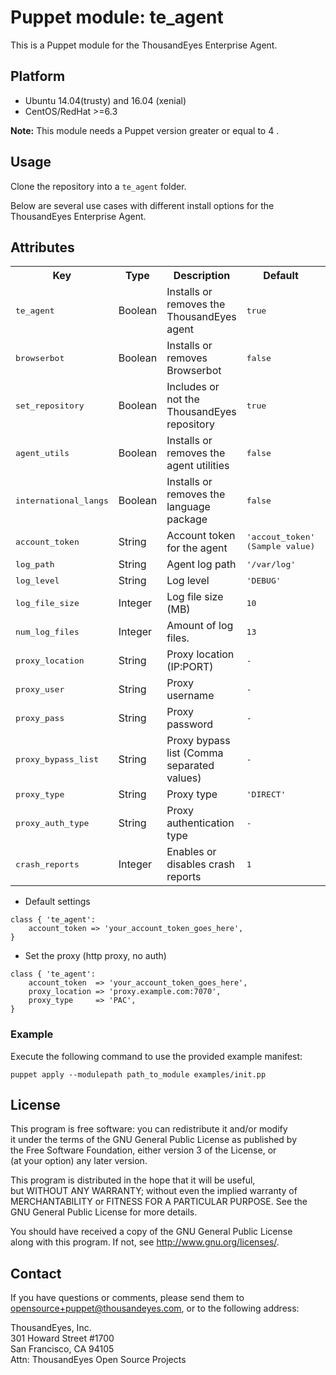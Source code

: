 # Puppet module: te_agent

This is a Puppet module for the ThousandEyes Enterprise Agent.  


Platform
--------
- Ubuntu 14.04(trusty) and 16.04 (xenial)
- CentOS/RedHat >=6.3

**Note:** This module needs a Puppet version greater or equal to 4 .

## Usage
Clone the repository into a `te_agent` folder.

Below are several use cases with different install options for the  
ThousandEyes Enterprise Agent.

Attributes
----------
<table>
  <tr>
    <th>Key</th>
    <th>Type</th>
    <th>Description</th>
    <th>Default</th>
    <th>Possible values</th>
  </tr>
  <tr>
    <td><tt>te_agent</tt></td>
    <td>Boolean</td>
    <td>Installs or removes the ThousandEyes agent</td>
    <td><tt>true</tt></td>
  </tr>
  <tr>
    <td><tt>browserbot</tt></td>
    <td>Boolean</td>
    <td>Installs or removes Browserbot</td>
    <td><tt>false</tt></td>
  </tr>
  <tr>
    <td><tt>set_repository</tt></td>
    <td>Boolean</td>
    <td>Includes or not the ThousandEyes repository</td>
    <td><tt>true</tt></td>
  </tr>
  <tr>
    <td><tt>agent_utils</tt></td>
    <td>Boolean</td>
    <td>Installs or removes the agent utilities</td>
    <td><tt>false</tt></td>
  </tr>
  <tr>
    <td><tt>international_langs</tt></td>
    <td>Boolean</td>
    <td>Installs or removes the language package</td>
    <td><tt>false</tt></td>
  </tr>
  <tr>
    <td><tt>account_token</tt></td>
    <td>String</td>
    <td>Account token for the agent</td>
    <td><tt>'accout_token' (Sample value)</tt></td>
  </tr>
  <tr>
    <td><tt>log_path</tt></td>
    <td>String</td>
    <td>Agent log path</td>
    <td><tt>'/var/log'</tt></td>
  </tr>
  <tr>
    <td><tt>log_level</tt></td>
    <td>String</td>
    <td>Log level</td>
    <td><tt>'DEBUG'</tt></td>
    <td><tt>'DEBUG','TRACE'</tt></td>
  </tr>
  <tr>
    <td><tt>log_file_size</tt></td>
    <td>Integer</td>
    <td>Log file size (MB)</td>
    <td><tt>10</tt></td>
  </tr>
  <tr>
    <td><tt>num_log_files</tt></td>
    <td>Integer</td>
    <td>Amount of log files.</td>
    <td><tt>13</tt></td>
  </tr>
  <tr>
    <td><tt>proxy_location</tt></td>
    <td>String</td>
    <td>Proxy location (IP:PORT)</td>
    <td><tt>-</tt></td>
  </tr>
  <tr>
    <td><tt>proxy_user</tt></td>
    <td>String</td>
    <td>Proxy username</td>
    <td><tt>-</tt></td>
  </tr>
  <tr>
    <td><tt>proxy_pass</tt></td>
    <td>String</td>
    <td>Proxy password</td>
    <td><tt>-</tt></td>
  </tr>
  <tr>
    <td><tt>proxy_bypass_list</tt></td>
    <td>String</td>
    <td>Proxy bypass list (Comma separated values)</td>
    <td><tt>-</tt></td>
  </tr>
  <tr>
    <td><tt>proxy_type</tt></td>
    <td>String</td>
    <td>Proxy type</td>
    <td><tt>'DIRECT'</tt></td>
    <td><tt>'DIRECT','STATIC','PAC'</tt></td>
  </tr>
  <tr>
    <td><tt>proxy_auth_type</tt></td>
    <td>String</td>
    <td>Proxy authentication type</td>
    <td><tt>-</tt></td>
    <td><tt>'BASIC','KERBEROS','NTLM'</tt></td>
  </tr>
  <tr>
    <td><tt>crash_reports</tt></td>
    <td>Integer</td>
    <td>Enables or disables crash reports</td>
    <td><tt>1</tt></td>
    <td><tt>0, 1</tt></td>
  </tr>

</table>


 * Default settings
 ```
 class { 'te_agent':
     account_token => 'your_account_token_goes_here',
 }
 ```

 * Set the proxy (http proxy, no auth)

 ```
 class { 'te_agent':
     account_token  => 'your_account_token_goes_here',
     proxy_location => 'proxy.example.com:7070',
     proxy_type     => 'PAC',
 }
 ```


### Example

Execute the following command to use the provided example manifest:

```puppet apply --modulepath path_to_module examples/init.pp```

## License
This program is free software: you can redistribute it and/or modify  
it under the terms of the GNU General Public License as published by  
the Free Software Foundation, either version 3 of the License, or  
(at your option) any later version.

This program is distributed in the hope that it will be useful,  
but WITHOUT ANY WARRANTY; without even the implied warranty of  
MERCHANTABILITY or FITNESS FOR A PARTICULAR PURPOSE.  See the  
GNU General Public License for more details.  

You should have received a copy of the GNU General Public License  
along with this program.  If not, see <http://www.gnu.org/licenses/>.

## Contact
If you have questions or comments, please send them to  
opensource+puppet@thousandeyes.com, or to the following address:

ThousandEyes, Inc.  
301 Howard Street #1700  
San Francisco, CA  94105  
Attn: ThousandEyes Open Source Projects  

